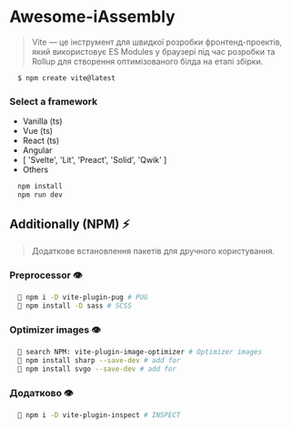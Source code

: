 # Awesome-iAssembly

> Vite — це інструмент для швидкої розробки фронтенд-проектів, який використовує ES Modules у браузері під час розробки та Rollup для створення оптимізованого білда на етапі збірки.

```bash
  $ npm create vite@latest
```

### Select a framework

- Vanilla (ts)
- Vue (ts)
- React (ts)
- Angular
- [ 'Svelte', 'Lit', 'Preact', 'Solid', 'Qwik' ]
- Others

```bash
  npm install
  npm run dev
```

## Additionally (NPM) ⚡

> Додаткове встановлення пакетів для дручного користування.

### Preprocessor 👁️

```bash
  🧩 npm i -D vite-plugin-pug # PUG
  🧩 npm install -D sass # SCSS
```

### Optimizer images 👁️

```bash
  🧩 search NPM: vite-plugin-image-optimizer # Optimizer images
  🧩 npm install sharp --save-dev # add for
  🧩 npm install svgo --save-dev # add for
```

### Додатково 👁️

```bash
  🧩 npm i -D vite-plugin-inspect # INSPECT
```
